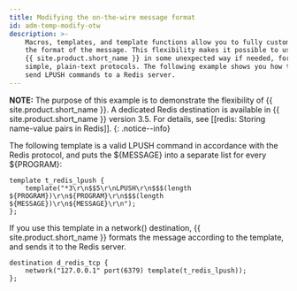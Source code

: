 ```yaml
---
title: Modifying the on-the-wire message format
id: adm-temp-modify-otw
description: >-
    Macros, templates, and template functions allow you to fully customize
    the format of the message. This flexibility makes it possible to use
    {{ site.product.short_name }} in some unexpected way if needed, for example, to emulate
    simple, plain-text protocols. The following example shows you how to
    send LPUSH commands to a Redis server.
---
```


**NOTE:** The purpose of this example is to demonstrate the flexibility of
{{ site.product.short_name }}. A dedicated Redis destination is available in {{ site.product.short_name }} version 3.5. For details, see
[[redis: Storing name-value pairs in Redis]].
{: .notice--info}

The following template is a valid LPUSH command in accordance with the
Redis protocol, and puts the
${MESSAGE} into a separate list for every ${PROGRAM}:

```config
template t_redis_lpush {
    template("*3\r\n$$5\r\nLPUSH\r\n$$$(length ${PROGRAM})\r\n${PROGRAM}\r\n$$$(length ${MESSAGE})\r\n${MESSAGE}\r\n");
};
```

If you use this template in a network() destination, {{ site.product.short_name }}
formats the message according to the template, and sends it to the Redis
server.

```config
destination d_redis_tcp {
    network("127.0.0.1" port(6379) template(t_redis_lpush));
};
```
